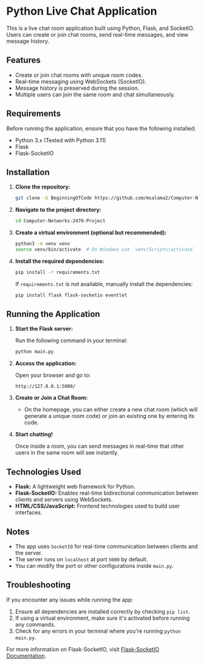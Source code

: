 # Python Live Chat Application

This is a live chat room application built using Python, Flask, and SocketIO. Users can create or join chat rooms, send real-time messages, and view message history.

## Features
- Create or join chat rooms with unique room codes.
- Real-time messaging using WebSockets (SocketIO).
- Message history is preserved during the session.
- Multiple users can join the same room and chat simultaneously.

## Requirements

Before running the application, ensure that you have the following installed:

- Python 3.x (Tested with Python 3.11)
- Flask
- Flask-SocketIO

## Installation

1. **Clone the repository:**

   ```bash
   git clone -b BeginningOfCode https://github.com/msalama2/Computer-Networks-2470-Project.git
   ```

2. **Navigate to the project directory:**

   ```bash
   cd Computer-Networks-2470-Project
   ```

3. **Create a virtual environment (optional but recommended):**

   ```bash
   python3 -m venv venv
   source venv/bin/activate  # On Windows use `venv\Scripts\activate`
   ```

4. **Install the required dependencies:**

   ```bash
   pip install -r requirements.txt
   ```

   If `requirements.txt` is not available, manually install the dependencies:

   ```bash
   pip install flask flask-socketio eventlet
   ```

## Running the Application

1. **Start the Flask server:**

   Run the following command in your terminal:

   ```bash
   python main.py
   ```

2. **Access the application:**

   Open your browser and go to:

   ```
   http://127.0.0.1:5000/
   ```

3. **Create or Join a Chat Room:**
   
   - On the homepage, you can either create a new chat room (which will generate a unique room code) or join an existing one by entering its code.
   
4. **Start chatting!**
   
   Once inside a room, you can send messages in real-time that other users in the same room will see instantly.

## Technologies Used

- **Flask:** A lightweight web framework for Python.
- **Flask-SocketIO:** Enables real-time bidirectional communication between clients and servers using WebSockets.
- **HTML/CSS/JavaScript:** Frontend technologies used to build user interfaces.
  
## Notes

- The app uses `SocketIO` for real-time communication between clients and the server.
- The server runs on `localhost` at port `5000` by default.
- You can modify the port or other configurations inside `main.py`.

## Troubleshooting

If you encounter any issues while running the app:

1. Ensure all dependencies are installed correctly by checking `pip list`.
2. If using a virtual environment, make sure it's activated before running any commands.
3. Check for any errors in your terminal where you're running `python main.py`.

For more information on Flask-SocketIO, visit [Flask-SocketIO Documentation](https://flask-socketio.readthedocs.io/en/latest/getting_started.html).
